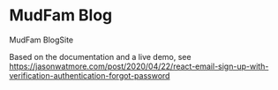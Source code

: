 # MudFam Blog

MudFam BlogSite

Based on the documentation and a live demo, see https://jasonwatmore.com/post/2020/04/22/react-email-sign-up-with-verification-authentication-forgot-password
